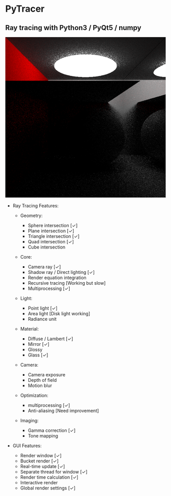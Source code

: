 # PyTracer

## Ray tracing with Python3 / PyQt5 / numpy

![alt text](test.png)

* Ray Tracing Features:
  * Geometry:
    * Sphere intersection [✓]
    * Plane intersection [✓]
    * Triangle intersection [✓]
    * Quad intersection [✓]
    * Cube intersection

  * Core:
    * Camera ray [✓]
    * Shadow ray / Direct lighting [✓]
    * Render equation integration
    * Recursive tracing [Working but slow]
    * Multiprocessing [✓]

  * Light:
    * Point light [✓]
    * Area light [Disk light working]
    * Radiance unit

  * Material:
    * Diffuse / Lambert [✓]
    * Mirror [✓]
    * Glossy
    * Glass [✓]

  * Camera:
    * Camera exposure
    * Depth of field
    * Motion blur

  * Optimization:
    * multiprocessing [✓]
    * Anti-aliasing [Need improvement]

  * Imaging:
    * Gamma correction [✓]
    * Tone mapping

* GUI Features:
  * Render window [✓]
  * Bucket render [✓]
  * Real-time update [✓]
  * Separate thread for window [✓]
  * Render time calculation [✓]
  * Interactive render
  * Global render settings [✓]
